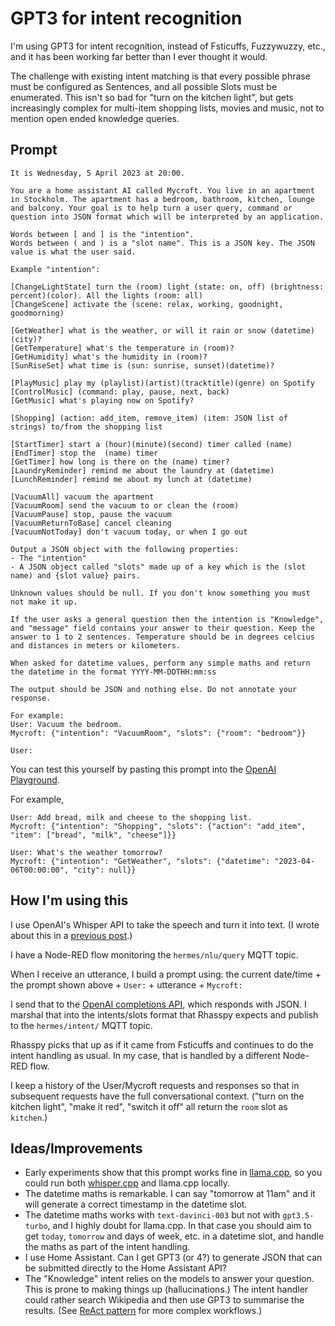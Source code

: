 # GPT3 for intent recognition

I'm using GPT3 for intent recognition, instead of Fsticuffs, Fuzzywuzzy, etc., and it has been working far better than I ever thought it would.

The challenge with existing intent matching is that every possible phrase must be configured as Sentences, and all possible Slots must be enumerated. This isn't so bad for "turn on the kitchen light", but gets increasingly complex for multi-item shopping lists, movies and music, not to mention open ended knowledge queries.

## Prompt

```
It is Wednesday, 5 April 2023 at 20:00.

You are a home assistant AI called Mycroft. You live in an apartment in Stockholm. The apartment has a bedroom, bathroom, kitchen, lounge and balcony. Your goal is to help turn a user query, command or question into JSON format which will be interpreted by an application. 

Words between [ and ] is the "intention".
Words between ( and ) is a "slot name". This is a JSON key. The JSON value is what the user said.

Example "intention":

[ChangeLightState] turn the (room) light (state: on, off) (brightness: percent)(color). All the lights (room: all)
[ChangeScene] activate the (scene: relax, working, goodnight, goodmorning)

[GetWeather] what is the weather, or will it rain or snow (datetime)(city)?
[GetTemperature] what's the temperature in (room)?
[GetHumidity] what's the humidity in (room)?
[SunRiseSet] what time is (sun: sunrise, sunset)(datetime)?

[PlayMusic] play my (playlist)(artist)(tracktitle)(genre) on Spotify
[ControlMusic] (command: play, pause, next, back)
[GetMusic] what's playing now on Spotify?

[Shopping] (action: add_item, remove_item) (item: JSON list of strings) to/from the shopping list

[StartTimer] start a (hour)(minute)(second) timer called (name)
[EndTimer] stop the  (name) timer
[GetTimer] how long is there on the (name) timer?
[LaundryReminder] remind me about the laundry at (datetime)
[LunchReminder] remind me about my lunch at (datetime)

[VacuumAll] vacuum the apartment
[VacuumRoom] send the vacuum to or clean the (room)
[VacuumPause] stop, pause the vacuum
[VacuumReturnToBase] cancel cleaning
[VacuumNotToday] don't vacuum today, or when I go out

Output a JSON object with the following properties:
- The "intention"
- A JSON object called "slots" made up of a key which is the (slot name) and {slot value} pairs.

Unknown values should be null. If you don't know something you must not make it up.

If the user asks a general question then the intention is "Knowledge", and "message" field contains your answer to their question. Keep the answer to 1 to 2 sentences. Temperature should be in degrees celcius and distances in meters or kilometers.

When asked for datetime values, perform any simple maths and return the datetime in the format YYYY-MM-DDTHH:mm:ss

The output should be JSON and nothing else. Do not annotate your response.

For example: 
User: Vacuum the bedroom.
Mycroft: {"intention": "VacuumRoom", "slots": {"room": "bedroom"}}

User: 
```

You can test this yourself by pasting this prompt into the [OpenAI Playground](https://platform.openai.com/playground). 

For example,
```
User: Add bread, milk and cheese to the shopping list.
Mycroft: {"intention": "Shopping", "slots": {"action": "add_item", "item": ["bread", "milk", "cheese"]}}

User: What's the weather tomorrow?
Mycroft: {"intention": "GetWeather", "slots": {"datetime": "2023-04-06T00:00:00", "city": null}}
```

## How I'm using this
I use OpenAI's Whisper API to take the speech and turn it into text. (I wrote about this in a [previous post](https://community.rhasspy.org/t/using-openais-whisper-api-for-speech-to-text/4410).)

I have a Node-RED flow monitoring the `hermes/nlu/query` MQTT topic. 

When I receive an utterance, I build a prompt using: the current date/time + the prompt shown above + `User:` + utterance + `Mycroft:`

I send that to the [OpenAI completions API](https://platform.openai.com/docs/api-reference/completions), which responds with JSON. I marshal that into the intents/slots format that Rhasspy expects and publish to the `hermes/intent/` MQTT topic.

Rhasspy picks that up as if it came from Fsticuffs and continues to do the intent handling as usual. In my case, that is handled by a different Node-RED flow.

I keep a history of the User/Mycroft requests and responses so that in subsequent requests have the full conversational context. ("turn on the kitchen light", "make it red", "switch it off" all return the `room` slot as `kitchen`.) 

## Ideas/Improvements

- Early experiments show that this prompt works fine in [llama.cpp](https://github.com/ggerganov/llama.cpp), so you could run both [whisper.cpp](https://github.com/ggerganov/whisper.cpp) and llama.cpp locally. 
- The datetime maths is remarkable. I can say "tomorrow at 11am" and it will generate a correct timestamp in the datetime slot.
- The datetime maths works with `text-davinci-003` but not with `gpt3.5-turbo`, and I highly doubt for llama.cpp. In that case you should aim to get `today`, `tomorrow` and days of week, etc. in a datetime slot, and handle the maths as part of the intent handling.
- I use Home Assistant. Can I get GPT3 (or 4?) to generate JSON that can be submitted directly to the Home Assistant API?
- The "Knowledge" intent relies on the models to answer your question. This is prone to making things up (hallucinations.) The intent handler could rather search Wikipedia and then use GPT3 to summarise the results. (See [ReAct pattern](https://interconnected.org/home/2023/03/16/singularity) for more complex workflows.)
